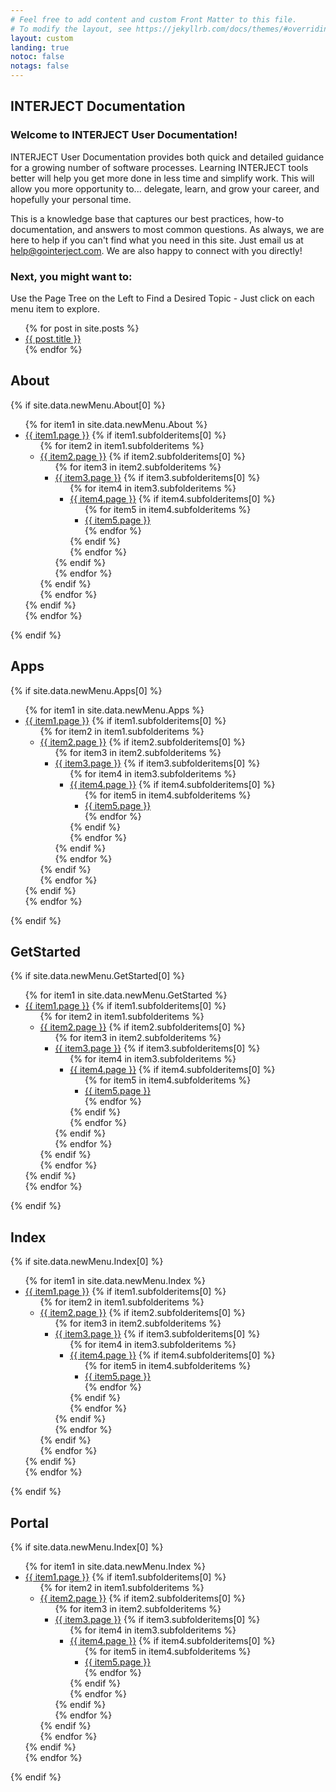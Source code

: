 ```yaml
---
# Feel free to add content and custom Front Matter to this file.
# To modify the layout, see https://jekyllrb.com/docs/themes/#overriding-theme-defaults
layout: custom
landing: true
notoc: false
notags: false
---
```



## INTERJECT Documentation

### Welcome to INTERJECT User Documentation!
INTERJECT User Documentation provides both quick and detailed guidance for a growing number of software processes. Learning INTERJECT tools better will help you get more done in less time and simplify work. This will allow you more opportunity to... delegate, learn, and grow your career, and hopefully your personal time.

This is a knowledge base that captures our best practices, how-to documentation, and answers to most common questions. As always, we are here to help if you can't find what you need in this site. Just email us at help@gointerject.com. We are also happy to connect with you directly!

<!--
<img src="/images/image.png" width="70%" onclick="zoom_img(this)" />
-->

### Next, you might want to:
Use the Page Tree on the Left to Find a Desired Topic - Just click on each menu item to explore.

<!-- list all posts  -->
<ul>
  {% for post in site.posts %}
    <li>
      <a href="{{ post.url }}">{{ post.title }}</a>
    </li>
  {% endfor %}
</ul> 


<!-- {% for post in site.categories[page.category] %}
    <a href="{{ post.url | absolute_url }}">
      {{ post.title }}
    </a>
{% endfor %} -->

## About
<div>
  {% if site.data.newMenu.About[0] %}
<ul>
    {% for item1 in site.data.newMenu.About %}
      <li><a href="{{ item1.url }}">{{ item1.page }}</a>
        {% if item1.subfolderitems[0] %}
          <ul>
            {% for item2 in item1.subfolderitems %}
                <li><a href="{{ item2.url }}">{{ item2.page }}</a>
                  {% if item2.subfolderitems[0] %}
                    <ul>
                      {% for item3 in item2.subfolderitems %}
                          <li><a href="{{ item3.url }}">{{ item3.page }}</a>
                            {% if item3.subfolderitems[0] %}
                              <ul>
                                  {% for item4 in item3.subfolderitems %}
                                      <li><a href="{{ item4.url }}">{{ item4.page }}</a>
                                        {% if item4.subfolderitems[0] %}
                                          <ul>
                                          {% for item5 in item4.subfolderitems %}
                                              <li><a href="{{ item5.url }}">{{ item5.page }}</a></li>
                                          {% endfor %}
                                          </ul>
                                        {% endif %}
                                      </li>
                                  {% endfor %}
                                </ul>
                            {% endif %}
                          </li>
                      {% endfor %}
                    </ul>
                  {% endif %}
                </li>
            {% endfor %}
          </ul>
        {% endif %}
    </li>
      {% endfor %}
  </ul>
  {% endif %}
</div>

## Apps
<div>
  {% if site.data.newMenu.Apps[0] %}
<ul>
    {% for item1 in site.data.newMenu.Apps %}
      <li><a href="{{ item1.url }}">{{ item1.page }}</a>
        {% if item1.subfolderitems[0] %}
          <ul>
            {% for item2 in item1.subfolderitems %}
                <li><a href="{{ item2.url }}">{{ item2.page }}</a>
                  {% if item2.subfolderitems[0] %}
                    <ul>
                      {% for item3 in item2.subfolderitems %}
                          <li><a href="{{ item3.url }}">{{ item3.page }}</a>
                            {% if item3.subfolderitems[0] %}
                              <ul>
                                  {% for item4 in item3.subfolderitems %}
                                      <li><a href="{{ item4.url }}">{{ item4.page }}</a>
                                        {% if item4.subfolderitems[0] %}
                                          <ul>
                                          {% for item5 in item4.subfolderitems %}
                                              <li><a href="{{ item5.url }}">{{ item5.page }}</a></li>
                                          {% endfor %}
                                          </ul>
                                        {% endif %}
                                      </li>
                                  {% endfor %}
                                </ul>
                            {% endif %}
                          </li>
                      {% endfor %}
                    </ul>
                  {% endif %}
                </li>
            {% endfor %}
          </ul>
        {% endif %}
    </li>
      {% endfor %}
  </ul>
  {% endif %}
</div>


## GetStarted
<div>
  {% if site.data.newMenu.GetStarted[0] %}
<ul>
    {% for item1 in site.data.newMenu.GetStarted %}
      <li><a href="{{ item1.url }}">{{ item1.page }}</a>
        {% if item1.subfolderitems[0] %}
          <ul>
            {% for item2 in item1.subfolderitems %}
                <li><a href="{{ item2.url }}">{{ item2.page }}</a>
                  {% if item2.subfolderitems[0] %}
                    <ul>
                      {% for item3 in item2.subfolderitems %}
                          <li><a href="{{ item3.url }}">{{ item3.page }}</a>
                            {% if item3.subfolderitems[0] %}
                              <ul>
                                  {% for item4 in item3.subfolderitems %}
                                      <li><a href="{{ item4.url }}">{{ item4.page }}</a>
                                        {% if item4.subfolderitems[0] %}
                                          <ul>
                                          {% for item5 in item4.subfolderitems %}
                                              <li><a href="{{ item5.url }}">{{ item5.page }}</a></li>
                                          {% endfor %}
                                          </ul>
                                        {% endif %}
                                      </li>
                                  {% endfor %}
                                </ul>
                            {% endif %}
                          </li>
                      {% endfor %}
                    </ul>
                  {% endif %}
                </li>
            {% endfor %}
          </ul>
        {% endif %}
    </li>
      {% endfor %}
  </ul>
  {% endif %}
</div>


## Index
<div>
  {% if site.data.newMenu.Index[0] %}
<ul>
    {% for item1 in site.data.newMenu.Index %}
      <li><a href="{{ item1.url }}">{{ item1.page }}</a>
        {% if item1.subfolderitems[0] %}
          <ul>
            {% for item2 in item1.subfolderitems %}
                <li><a href="{{ item2.url }}">{{ item2.page }}</a>
                  {% if item2.subfolderitems[0] %}
                    <ul>
                      {% for item3 in item2.subfolderitems %}
                          <li><a href="{{ item3.url }}">{{ item3.page }}</a>
                            {% if item3.subfolderitems[0] %}
                              <ul>
                                  {% for item4 in item3.subfolderitems %}
                                      <li><a href="{{ item4.url }}">{{ item4.page }}</a>
                                        {% if item4.subfolderitems[0] %}
                                          <ul>
                                          {% for item5 in item4.subfolderitems %}
                                              <li><a href="{{ item5.url }}">{{ item5.page }}</a></li>
                                          {% endfor %}
                                          </ul>
                                        {% endif %}
                                      </li>
                                  {% endfor %}
                                </ul>
                            {% endif %}
                          </li>
                      {% endfor %}
                    </ul>
                  {% endif %}
                </li>
            {% endfor %}
          </ul>
        {% endif %}
    </li>
      {% endfor %}
  </ul>
  {% endif %}
</div>


## Portal
<div>
  {% if site.data.newMenu.Index[0] %}
<ul>
    {% for item1 in site.data.newMenu.Index %}
      <li><a href="{{ item1.url }}">{{ item1.page }}</a>
        {% if item1.subfolderitems[0] %}
          <ul>
            {% for item2 in item1.subfolderitems %}
                <li><a href="{{ item2.url }}">{{ item2.page }}</a>
                  {% if item2.subfolderitems[0] %}
                    <ul>
                      {% for item3 in item2.subfolderitems %}
                          <li><a href="{{ item3.url }}">{{ item3.page }}</a>
                            {% if item3.subfolderitems[0] %}
                              <ul>
                                  {% for item4 in item3.subfolderitems %}
                                      <li><a href="{{ item4.url }}">{{ item4.page }}</a>
                                        {% if item4.subfolderitems[0] %}
                                          <ul>
                                          {% for item5 in item4.subfolderitems %}
                                              <li><a href="{{ item5.url }}">{{ item5.page }}</a></li>
                                          {% endfor %}
                                          </ul>
                                        {% endif %}
                                      </li>
                                  {% endfor %}
                                </ul>
                            {% endif %}
                          </li>
                      {% endfor %}
                    </ul>
                  {% endif %}
                </li>
            {% endfor %}
          </ul>
        {% endif %}
    </li>
      {% endfor %}
  </ul>
  {% endif %}
</div>
